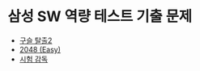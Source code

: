 # 삼성 SW 역량 테스트 기출 문제

- [구슬 탈출2](https://songjinsu.tistory.com/manage/newpost/?type=post&returnURL=%2Fmanage%2Fposts%2F)
- [2048 (Easy)](https://songjinsu.tistory.com/manage/posts/)
- [시험 감독](https://songjinsu.tistory.com/entry/%EC%8B%9C%ED%97%98-%EA%B0%90%EB%8F%85)
